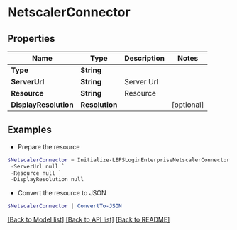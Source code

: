 # NetscalerConnector
## Properties

Name | Type | Description | Notes
------------ | ------------- | ------------- | -------------
**Type** | **String** |  | 
**ServerUrl** | **String** | Server Url | 
**Resource** | **String** | Resource | 
**DisplayResolution** | [**Resolution**](Resolution.md) |  | [optional] 

## Examples

- Prepare the resource
```powershell
$NetscalerConnector = Initialize-LEPSLoginEnterpriseNetscalerConnector  -Type null `
 -ServerUrl null `
 -Resource null `
 -DisplayResolution null
```

- Convert the resource to JSON
```powershell
$NetscalerConnector | ConvertTo-JSON
```

[[Back to Model list]](../README.md#documentation-for-models) [[Back to API list]](../README.md#documentation-for-api-endpoints) [[Back to README]](../README.md)

